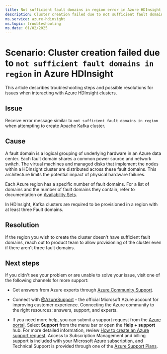 ```yaml
---
title: Not sufficient fault domains in region error in Azure HDInsight
description: Cluster creation failed due to not sufficient fault domains in region in Azure HDInsight
ms.service: azure-hdinsight
ms.topic: troubleshooting
ms.date: 01/02/2025
---
```


# Scenario: Cluster creation failed due to `not sufficient fault domains in region` in Azure HDInsight

This article describes troubleshooting steps and possible resolutions for issues when interacting with Azure HDInsight clusters.

## Issue

Receive error message similar to `not sufficient fault domains in region` when attempting to create Apache Kafka cluster.

## Cause

A fault domain is a logical grouping of underlying hardware in an Azure data center. Each fault domain shares a common power source and network switch. The virtual machines and managed disks that implement the nodes within a HDInsight cluster are distributed across these fault domains. This architecture limits the potential impact of physical hardware failures.

Each Azure region has a specific number of fault domains. For a list of domains and the number of fault domains they contain, refer to documentation on [Availability Sets](/azure/virtual-machines/availability).

In HDInsight, Kafka clusters are required to be provisioned in a region with at least three Fault domains.

## Resolution

If the region you wish to create the cluster doesn't have sufficient fault domains, reach out to product team to allow provisioning of the cluster even if there aren't three fault domains.

## Next steps

If you didn't see your problem or are unable to solve your issue, visit one of the following channels for more support:

* Get answers from Azure experts through [Azure Community Support](https://azure.microsoft.com/support/community/).

* Connect with [@AzureSupport](https://x.com/azuresupport) - the official Microsoft Azure account for improving customer experience. Connecting the Azure community to the right resources: answers, support, and experts.

* If you need more help, you can submit a support request from the [Azure portal](https://portal.azure.com/?#blade/Microsoft_Azure_Support/HelpAndSupportBlade/). Select **Support** from the menu bar or open the **Help + support** hub. For more detailed information, review [How to create an Azure support request](/azure/azure-portal/supportability/how-to-create-azure-support-request). Access to Subscription Management and billing support is included with your Microsoft Azure subscription, and Technical Support is provided through one of the [Azure Support Plans](https://azure.microsoft.com/support/plans/).
